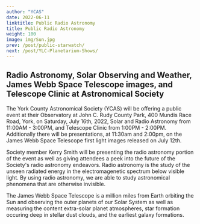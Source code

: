 ```yaml
---
author: "YCAS"
date: 2022-06-11
linktitle: Public Radio Astronomy
title: Public Radio Astronomy
weight: 100
image: img/Sun.jpg
prev: /post/public-starwatch/
next: /post/YLC-Planetarium-Shows/
---
```


## Radio Astronomy, Solar Observing and Weather, James Webb Space Telescope images, and Telescope Clinic at Astronomical Society

The York County Astronomical Society (YCAS) will be offering a public event at their Observatory at John C. Rudy County Park, 400 Mundis Race Road, York, on Saturday, July 16th, 2022, Solar and Radio Astronomy from 11:00AM - 3:00PM, and Telescope Clinic from 1:00PM - 2:00PM. Additionally there will be presentations, at 11:30am and 2:00pm, on the James Webb Space Telescope first light images released on July 12th.

Society member Kerry Smith will be presenting the radio astronomy portion of the event as well as giving attendees a peek into the future of the Society's radio astronomy endeavors. Radio astronomy is the study of the unseen radiated energy in the electromagenetic spectrum below visible light. By using radio astronomy, we are able to study astronomical phenomena that are otherwise invisible.

The James Webb Space Telescope is a million miles from Earth orbiting the Sun and observing the outer planets of our Solar System as well as measuring the content extra-solar planet atmospheres, star formation occuring deep in stellar dust clouds, and the earliest galaxy formations.

